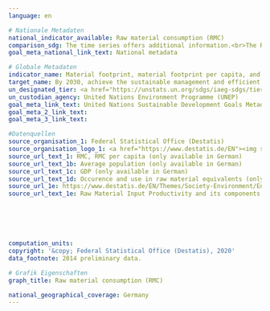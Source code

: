 ```yaml
---
language: en

# Nationale Metadaten
national_indicator_available: Raw material consumption (RMC)
comparison_sdg: The time series offers additional information.<br>The RMC calculation is based on a hybrid model using domestic input-output-tables, life cycle information and other data sources. In the global metadata, a multi-regional input-output (MRIO) framework is mentioned. Further methodological differences may exist e.g. due to deviations in the treatment of secondary raw material.
goal_meta_national_link_text: National metadata

# Globale Metadaten
indicator_name: Material footprint, material footprint per capita, and material footprint per GDP
target_name: By 2030, achieve the sustainable management and efficient use of natural resources
un_designated_tier: <a href="https://unstats.un.org/sdgs/iaeg-sdgs/tier-classification/" title="Click here for more information on the UN tier classification.">Tier II</a>
un_custodian_agency: United Nations Environment Programme (UNEP)
goal_meta_link_text: United Nations Sustainable Development Goals Metadata
goal_meta_2_link_text: 
goal_meta_3_link_text: 

#Datenquellen
source_organisation_1: Federal Statistical Office (Destatis)
source_organisation_logo_1: <a href="https://www.destatis.de/EN"><img src="https://g205sdgs.github.io/sdg-indicators/public/OrgImgEn/destatis.png" alt="Logo destatis" style="height:60px; width:148px" /></a>
source_url_text_1: RMC, RMC per capita (only available in German)
source_url_text_1b: Average population (only available in German)
source_url_text_1c: GDP (only available in German)
source_url_text_1d: Occurence and use in raw material equivalents (only available in German)
source_url_1e: https://www.destatis.de/EN/Themes/Society-Environment/Environment/Material-Energy-Flows/Tables/raw-material-input-pruductivity.html
source_url_text_1e: Raw Material Input Productivity and its components ("raw material footprint")






computation_units: 
copyright: '&copy; Federal Statistical Office (Destatis), 2020'
data_footnote: 2014 preliminary data.

# Grafik Eigenschaften
graph_title: Raw material consumption (RMC)

national_geographical_coverage: Germany
---
```


<span></span>